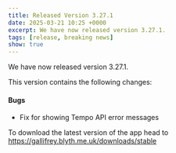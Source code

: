 ```yaml
---
title: Released Version 3.27.1
date: 2025-03-21 10:25 +0000
excerpt: We have now released version 3.27.1.
tags: [release, breaking news]
show: true
---
```


We have now released version 3.27.1.

This version contains the following changes:

#### Bugs

* Fix for showing Tempo API error messages


To download the latest version of the app head to <https://gallifrey.blyth.me.uk/downloads/stable>
